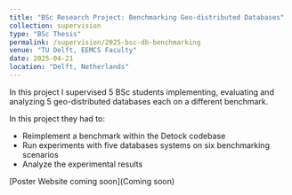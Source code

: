 ```yaml
---
title: "BSc Research Project: Benchmarking Geo-distributed Databases"
collection: supervision
type: "BSc Thesis"
permalink: /supervision/2025-bsc-db-benchmarking
venue: "TU Delft, EEMCS Faculty"
date: 2025-04-21
location: "Delft, Netherlands"
---
```


In this project I supervised 5 BSc students implementing, evaluating and analyzing 5 geo-distributed databases each on a different benchmark.

In this project they had to:

- Reimplement a benchmark within the Detock codebase
- Run experiments with five databases systems on six benchmarking scenarios
- Analyze the experimental results

[Poster Website coming soon](Coming soon)
